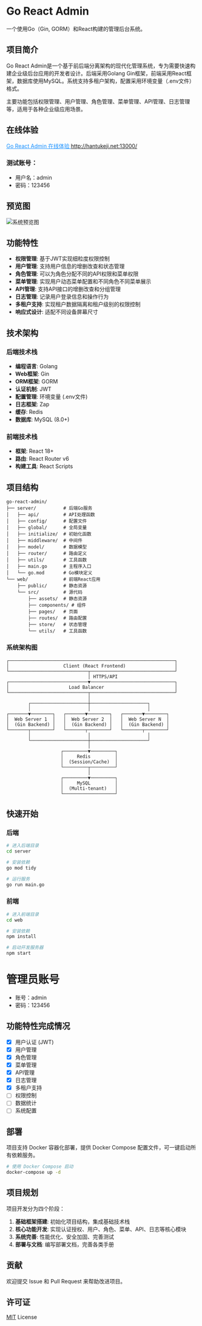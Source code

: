 # Go React Admin

一个使用Go（Gin, GORM）和React构建的管理后台系统。

## 项目简介

Go React Admin是一个基于前后端分离架构的现代化管理系统，专为需要快速构建企业级后台应用的开发者设计。后端采用Golang Gin框架，前端采用React框架，数据库使用MySQL。系统支持多租户架构，配置采用环境变量（.env文件）格式。

主要功能包括权限管理、用户管理、角色管理、菜单管理、API管理、日志管理等，适用于各种企业级应用场景。


## 在线体验
<a href="http://hantukeji.net:13000/" style="color: #1890ff; text-decoration: underline;">Go React Admin 在线体验 http://hantukeji.net:13000/</a>
### 测试账号：
- 用户名：admin
- 密码：123456


## 预览图

![系统预览图](preview.jpg)

## 功能特性

- **权限管理**: 基于JWT实现细粒度权限控制
- **用户管理**: 支持用户信息的增删改查和状态管理
- **角色管理**: 可以为角色分配不同的API权限和菜单权限
- **菜单管理**: 实现用户动态菜单配置和不同角色不同菜单展示
- **API管理**: 支持API接口的增删改查和分组管理
- **日志管理**: 记录用户登录信息和操作行为
- **多租户支持**: 实现租户数据隔离和租户级别的权限控制
- **响应式设计**: 适配不同设备屏幕尺寸

## 技术架构

### 后端技术栈

- **编程语言**: Golang
- **Web框架**: Gin
- **ORM框架**: GORM
- **认证机制**: JWT
- **配置管理**: 环境变量 (.env文件)
- **日志框架**: Zap
- **缓存**: Redis
- **数据库**: MySQL (8.0+)

### 前端技术栈

- **框架**: React 18+
- **路由**: React Router v6
- **构建工具**: React Scripts

## 项目结构

```
go-react-admin/
├── server/          # 后端Go服务
│   ├── api/         # API处理函数
│   ├── config/      # 配置文件
│   ├── global/      # 全局变量
│   ├── initialize/  # 初始化函数
│   ├── middleware/  # 中间件
│   ├── model/       # 数据模型
│   ├── router/      # 路由定义
│   ├── utils/       # 工具函数
│   ├── main.go      # 主程序入口
│   └── go.mod       # Go模块定义
└── web/             # 前端React应用
    ├── public/      # 静态资源
    └── src/         # 源代码
        ├── assets/  # 静态资源
        ├── components/ # 组件
        ├── pages/   # 页面
        ├── routes/  # 路由配置
        ├── store/   # 状态管理
        └── utils/   # 工具函数
```

### 系统架构图
```
┌─────────────────────────────────────────────────────────────┐
│                    Client (React Frontend)                  │
└─────────────────────────────┬───────────────────────────────┘
                              │ HTTPS/API
┌─────────────────────────────▼───────────────────────────────┐
│                      Load Balancer                          │
└─────────────────────────────┬───────────────────────────────┘
                              │
        ┌─────────────────────┼─────────────────────┐
        │                     │                     │
┌───────▼────────┐   ┌───────▼────────┐   ┌───────▼────────┐
│  Web Server 1  │   │  Web Server 2  │   │  Web Server N  │
│  (Gin Backend) │   │  (Gin Backend) │   │  (Gin Backend) │
└───────┬────────┘   └───────┬────────┘   └───────┬────────┘
        │                     │                     │
        └─────────────────────┼─────────────────────┘
                              │
                    ┌─────────▼─────────┐
                    │     Redis         │
                    │  (Session/Cache)  │
                    └─────────┬─────────┘
                              │
                    ┌─────────▼─────────┐
                    │     MySQL         │
                    │  (Multi-tenant)   │
                    └───────────────────┘
```

## 快速开始

### 后端

```bash
# 进入后端目录
cd server

# 安装依赖
go mod tidy

# 运行服务
go run main.go
```

### 前端

```bash
# 进入前端目录
cd web

# 安装依赖
npm install

# 启动开发服务器
npm start
```
# 管理员账号
- 账号：admin
- 密码：123456

## 功能特性完成情况

- [x] 用户认证 (JWT)
- [x] 用户管理
- [x] 角色管理
- [x] 菜单管理
- [x] API管理
- [x] 日志管理
- [x] 多租户支持
- [ ] 权限控制
- [ ] 数据统计
- [ ] 系统配置

## 部署

项目支持 Docker 容器化部署，提供 Docker Compose 配置文件，可一键启动所有依赖服务。

```bash
# 使用 Docker Compose 启动
docker-compose up -d
```

## 项目规划

项目开发分为四个阶段：

1. **基础框架搭建**: 初始化项目结构，集成基础技术栈
2. **核心功能开发**: 实现认证授权、用户、角色、菜单、API、日志等核心模块
3. **系统完善**: 性能优化、安全加固、完善测试
4. **部署与文档**: 编写部署文档，完善各类手册

## 贡献

欢迎提交 Issue 和 Pull Request 来帮助改进项目。

## 许可证

[MIT](https://github.com/your-username/go-react-admin/blob/main/LICENSE) License
